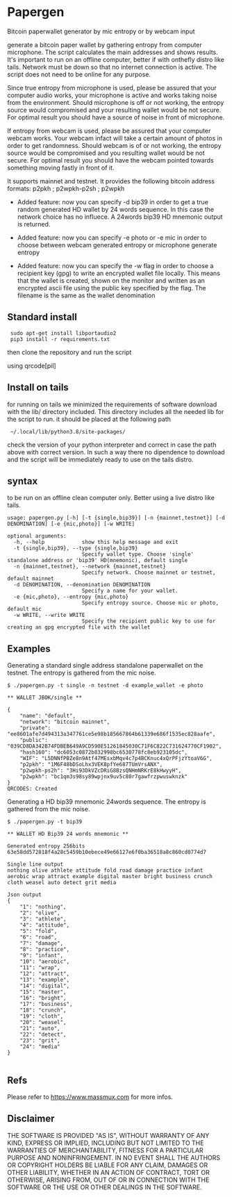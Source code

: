 # Papergen
Bitcoin paperwallet generator by mic entropy or by webcam input

 generate a bitcoin paper wallet by gathering entropy from computer microphone. The script calculates the main addresses and shows results. It's important to run on an offline computer, better if with onthefly distro like tails. Network must be down so that no internet connection is active. The script does not need to be online for any purpose.

 Since true entropy from microphone is used, please be assured that your computer audio works, your microphone is active and works taking noise from the environment. Should microphone is off or not working, the entropy source would compromised and your resulting wallet would be not secure. For optimal result you should have a source of noise in front of microphone.

 If entropy from webcam is used, please be assured that your computer webcam works. Your webcam infact will take a certain amount of photos in order to get randomness. Should webcam is of or not working, the entropy source would be compromised and you resulting wallet would be not secure. For optimal result you should have the webcam pointed towards something moving fastly in front of it.

 It supports mainnet and testnet. It provides the following bitcoin address formats: p2pkh ; p2wpkh-p2sh ; p2wpkh

 - Added feature: now you can specify -d bip39 in order to get a true random generated HD wallet by 24 words sequence. In this case the network choice has no influece. A 24words bip39 HD mnemonic output is returned.

 - Added feature: now you can specify -e photo or -e mic in order to choose between webcam generated entropy or microphone generate entropy

 - Added feature: now you can specify the -w flag in order to choose a recipient key (gpg) to write an encrypted wallet file locally. This means that the wallet is created, shown on the monitor and written as an encrypted ascii file using the public key specified by the flag. The filename is the same as the wallet denomination

## Standard install

```
 sudo apt-get install libportaudio2
 pip3 install -r requirements.txt

```
 then clone the repository and run the script

 using qrcode[pil]

## Install on tails

 for running on tails we minimized the requirements of software download with the lib/ directory included. This directory includes all the needed lib for the script to run. it should be placed at the following path

```
 ~/.local/lib/python3.8/site-packages/

```
 check the version of your python interpreter and correct in case the path above with correct version. In such a way there no dipendence to download and the script will be immediately ready to use on the tails distro.


## syntax

 to be run on an offline clean computer only. Better using a live distro like tails.

```
usage: papergen.py [-h] [-t {single,bip39}] [-n {mainnet,testnet}] [-d DENOMINATION] [-e {mic,photo}] [-w WRITE]

optional arguments:
  -h, --help            show this help message and exit
  -t {single,bip39}, --type {single,bip39}
                        Specify wallet type. Choose 'single' standalone address or 'bip39' HD(mnemonic), default single
  -n {mainnet,testnet}, --network {mainnet,testnet}
                        Specify network. Choose mainnet or testnet, default mainnet
  -d DENOMINATION, --denomination DENOMINATION
                        Specify a name for your wallet.
  -e {mic,photo}, --entropy {mic,photo}
                        Specify entropy source. Choose mic or photo, default mic
  -w WRITE, --write WRITE
                        Specify the recipient public key to use for creating an gpg encrypted file with the wallet

```

## Examples

 Generating a standard single address standalone paperwallet on the testnet. The entropy is gathered from the mic noise.

```
$ ./papergen.py -t single -n testnet -d example_wallet -e photo

** WALLET JBOK/single **

{
    "name": "default",
    "network": "bitcoin mainnet",
    "private": "ee8601afe7d494313a347761ce5e98b185667864b61339e686f1535ec828aafe",
    "public": "039CD8DA342B74FDBEB649A9CD590E51261845030C71F6C822C731624770CF1902",
    "hash160": "dc6053c0872b832998bc6530778fc8eb923105dc",
    "WIF": "L5DNNfPBZe8n9Atf47MEsxbMqv4c7p4BCKnuc4xQrPFjzYtoaV6G",
    "p2pkh": "1M6F48bDSoLhx3VEK8pfYe687TUmVrsANX",
    "p2wpkh-ps2h": "3Hi93DkVZcDRiG8BzsQNHmNRKrE8kHwyyH",
    "p2wpkh": "bc1qm3s98sy89wpjnx9uv5c80r7gawfrzpwuswknzk"
}
QRCODES: Created    

```
 Generating a HD bip39 mnemonic 24words sequence. The entropy is gathered from the mic noise.

```
$ ./papergen.py -t bip39

** WALLET HD Bip39 24 words mnemonic **

Generated entropy 256bits
63e58dd572818f4a28c5459b10ebece49e66127e6f0ba36518a8c860cd0774d7

Single line output
nothing olive athlete attitude fold road damage practice infant aerobic wrap attract example digital master bright business crunch cloth weasel auto detect grit media

Json output
{
    "1": "nothing",
    "2": "olive",
    "3": "athlete",
    "4": "attitude",
    "5": "fold",
    "6": "road",
    "7": "damage",
    "8": "practice",
    "9": "infant",
    "10": "aerobic",
    "11": "wrap",
    "12": "attract",
    "13": "example",
    "14": "digital",
    "15": "master",
    "16": "bright",
    "17": "business",
    "18": "crunch",
    "19": "cloth",
    "20": "weasel",
    "21": "auto",
    "22": "detect",
    "23": "grit",
    "24": "media"
}


```

## Refs

 Please refer to https://www.massmux.com for more infos.

## Disclaimer

THE SOFTWARE IS PROVIDED "AS IS", WITHOUT WARRANTY OF ANY KIND, EXPRESS OR IMPLIED, INCLUDING BUT NOT LIMITED TO THE WARRANTIES OF MERCHANTABILITY,
FITNESS FOR A PARTICULAR PURPOSE AND NONINFRINGEMENT. IN NO EVENT SHALL THE AUTHORS OR COPYRIGHT HOLDERS BE LIABLE FOR ANY CLAIM, DAMAGES OR OTHER
LIABILITY, WHETHER IN AN ACTION OF CONTRACT, TORT OR OTHERWISE, ARISING FROM, OUT OF OR IN CONNECTION WITH THE SOFTWARE OR THE USE OR OTHER DEALINGS IN THE
SOFTWARE.

